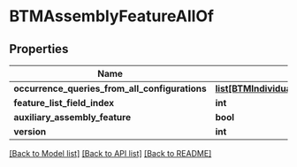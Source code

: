 # BTMAssemblyFeatureAllOf

## Properties
Name | Type | Description | Notes
------------ | ------------- | ------------- | -------------
**occurrence_queries_from_all_configurations** | [**list[BTMIndividualQueryWithOccurrenceBase]**](BTMIndividualQueryWithOccurrenceBase.md) |  | [optional] 
**feature_list_field_index** | **int** |  | [optional] 
**auxiliary_assembly_feature** | **bool** |  | [optional] 
**version** | **int** |  | [optional] 

[[Back to Model list]](../README.md#documentation-for-models) [[Back to API list]](../README.md#documentation-for-api-endpoints) [[Back to README]](../README.md)


